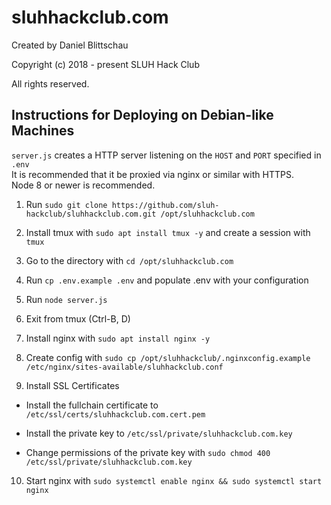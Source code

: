 # sluhhackclub.com

Created by Daniel Blittschau

Copyright (c) 2018 - present SLUH Hack Club

All rights reserved.

## Instructions for Deploying on Debian-like Machines

`server.js` creates a HTTP server listening on the `HOST` and `PORT` specified in `.env`\
It is recommended that it be proxied via nginx or similar with HTTPS.\
Node 8 or newer is recommended.

1. Run `sudo git clone https://github.com/sluh-hackclub/sluhhackclub.com.git /opt/sluhhackclub.com`

2. Install tmux with `sudo apt install tmux -y` and create a session with `tmux`

3. Go to the directory with `cd /opt/sluhhackclub.com`

4. Run `cp .env.example .env` and populate .env with your configuration

5. Run `node server.js`

6. Exit from tmux (Ctrl-B, D)

7. Install nginx with `sudo apt install nginx -y`

8. Create config with `sudo cp /opt/sluhhackclub/.nginxconfig.example /etc/nginx/sites-available/sluhhackclub.conf`

9. Install SSL Certificates

  * Install the fullchain certificate to `/etc/ssl/certs/sluhhackclub.com.cert.pem`

  * Install the private key to `/etc/ssl/private/sluhhackclub.com.key`

  * Change permissions of the private key with `sudo chmod 400 /etc/ssl/private/sluhhackclub.com.key`

10. Start nginx with `sudo systemctl enable nginx && sudo systemctl start nginx`
